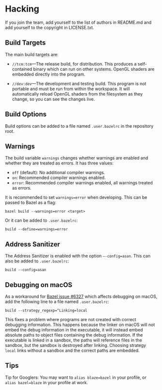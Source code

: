 # Hacking

If you join the team, add yourself to the list of authors in README.md and add yourself to the copyright in LICENSE.txt.

## Build Targets

The main build targets are:

- `//tcm:tcm`—The release build, for distribution. This produces a self-contained binary which can run on other systems. OpenGL shaders are embedded directly into the program.

- `//dev:dev`—The development and testing build. This program is not portable and must be run from within the workspace. It will automatically reload OpenGL shaders from the filesystem as they change, so you can see the changes live.

## Build Options

Build options can be added to a file named `.user.bazelrc` in the repository root.

## Warnings

The build variable `warnings` changes whether warnings are enabled and whether they are treated as errors. It has three values:

- `off` (default): No additional compiler warnings.
- `on`: Recommended compiler warnings enabled.
- `error`: Recommended compiler warnings enabled, all warnings treated as errors.

It is recommended to set `warnings=error` when developing. This can be passed to Bazel as a flag:

```shell
bazel build --warnings=error <target>
```

Or it can be added to `.user.bazelrc`:

```
build --define=warnings=error
```

## Address Sanitizer

The Address Sanitizer is enabled with the option `–-config=asan`. This can also be added to `.user.bazelrc`:

```
build --config=asan
```

## Debugging on macOS

As a workaround for [Bazel issue #6327](https://github.com/bazelbuild/bazel/issues/6327) which affects debugging on macOS, add the following line to a file named `.user.bazelrc`:

```
build --strategy_regexp=^Linking=local
```

This fixes a problem where programs are not created with correct debugging information. This happens because the linker on macOS will not embed the debug information in the executable, it will instead embed absolute paths to object files containing the debug information. If the executable is linked in a sandbox, the paths will reference files in the sandbox, but the sandbox is destroyed after linking. Choosing strategy `local` links without a sandbox and the correct paths are embedded.

## Tips

Tip for Googlers: You may want to `alias blaze=bazel` in your profile, or `alias bazel=blaze` in your profile at work.

